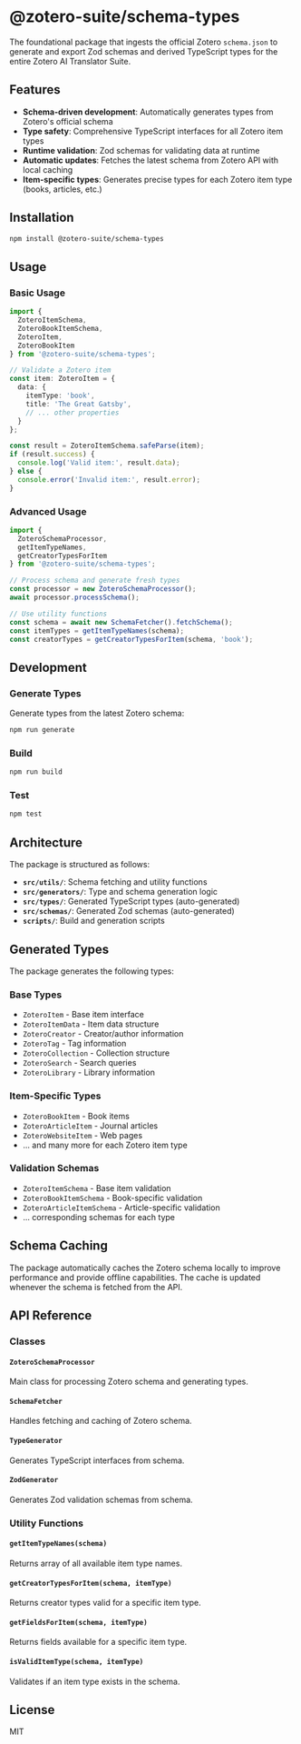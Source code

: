 # @zotero-suite/schema-types

The foundational package that ingests the official Zotero `schema.json` to generate and export Zod schemas and derived TypeScript types for the entire Zotero AI Translator Suite.

## Features

- **Schema-driven development**: Automatically generates types from Zotero's official schema
- **Type safety**: Comprehensive TypeScript interfaces for all Zotero item types
- **Runtime validation**: Zod schemas for validating data at runtime
- **Automatic updates**: Fetches the latest schema from Zotero API with local caching
- **Item-specific types**: Generates precise types for each Zotero item type (books, articles, etc.)

## Installation

```bash
npm install @zotero-suite/schema-types
```

## Usage

### Basic Usage

```typescript
import { 
  ZoteroItemSchema, 
  ZoteroBookItemSchema,
  ZoteroItem,
  ZoteroBookItem 
} from '@zotero-suite/schema-types';

// Validate a Zotero item
const item: ZoteroItem = {
  data: {
    itemType: 'book',
    title: 'The Great Gatsby',
    // ... other properties
  }
};

const result = ZoteroItemSchema.safeParse(item);
if (result.success) {
  console.log('Valid item:', result.data);
} else {
  console.error('Invalid item:', result.error);
}
```

### Advanced Usage

```typescript
import { 
  ZoteroSchemaProcessor,
  getItemTypeNames,
  getCreatorTypesForItem 
} from '@zotero-suite/schema-types';

// Process schema and generate fresh types
const processor = new ZoteroSchemaProcessor();
await processor.processSchema();

// Use utility functions
const schema = await new SchemaFetcher().fetchSchema();
const itemTypes = getItemTypeNames(schema);
const creatorTypes = getCreatorTypesForItem(schema, 'book');
```

## Development

### Generate Types

Generate types from the latest Zotero schema:

```bash
npm run generate
```

### Build

```bash
npm run build
```

### Test

```bash
npm test
```

## Architecture

The package is structured as follows:

- **`src/utils/`**: Schema fetching and utility functions
- **`src/generators/`**: Type and schema generation logic
- **`src/types/`**: Generated TypeScript types (auto-generated)
- **`src/schemas/`**: Generated Zod schemas (auto-generated)
- **`scripts/`**: Build and generation scripts

## Generated Types

The package generates the following types:

### Base Types
- `ZoteroItem` - Base item interface
- `ZoteroItemData` - Item data structure
- `ZoteroCreator` - Creator/author information
- `ZoteroTag` - Tag information
- `ZoteroCollection` - Collection structure
- `ZoteroSearch` - Search queries
- `ZoteroLibrary` - Library information

### Item-Specific Types
- `ZoteroBookItem` - Book items
- `ZoteroArticleItem` - Journal articles
- `ZoteroWebsiteItem` - Web pages
- ... and many more for each Zotero item type

### Validation Schemas
- `ZoteroItemSchema` - Base item validation
- `ZoteroBookItemSchema` - Book-specific validation
- `ZoteroArticleItemSchema` - Article-specific validation
- ... corresponding schemas for each type

## Schema Caching

The package automatically caches the Zotero schema locally to improve performance and provide offline capabilities. The cache is updated whenever the schema is fetched from the API.

## API Reference

### Classes

#### `ZoteroSchemaProcessor`
Main class for processing Zotero schema and generating types.

#### `SchemaFetcher`
Handles fetching and caching of Zotero schema.

#### `TypeGenerator`
Generates TypeScript interfaces from schema.

#### `ZodGenerator`
Generates Zod validation schemas from schema.

### Utility Functions

#### `getItemTypeNames(schema)`
Returns array of all available item type names.

#### `getCreatorTypesForItem(schema, itemType)`
Returns creator types valid for a specific item type.

#### `getFieldsForItem(schema, itemType)`
Returns fields available for a specific item type.

#### `isValidItemType(schema, itemType)`
Validates if an item type exists in the schema.

## License

MIT